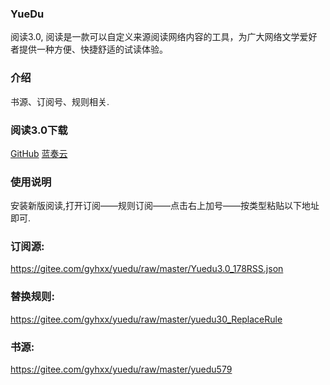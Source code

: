 ### YueDu
阅读3.0, 阅读是一款可以自定义来源阅读网络内容的工具，为广大网络文学爱好者提供一种方便、快捷舒适的试读体验。


### 介绍
书源、订阅号、规则相关.

### 阅读3.0下载
[GitHub](http://https://github.com.cnpmjs.org/gedoor/legado/releases)
[蓝奏云](http://https://kunfei.lanzous.com/b0f7pt4ja)

### 使用说明
安装新版阅读,打开订阅——规则订阅——点击右上加号——按类型粘贴以下地址即可.

### 订阅源:
https://gitee.com/gyhxx/yuedu/raw/master/Yuedu3.0_178RSS.json

### 替换规则:
https://gitee.com/gyhxx/yuedu/raw/master/yuedu30_ReplaceRule

### 书源:
https://gitee.com/gyhxx/yuedu/raw/master/yuedu579
